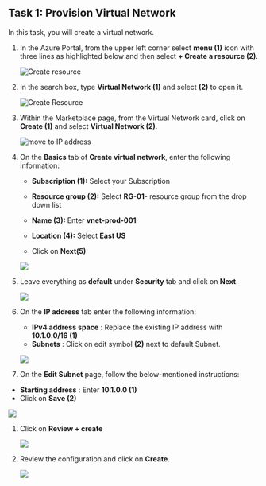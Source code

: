 ## Task 1: Provision Virtual Network 

In this task, you will create a virtual network.

1.  In the Azure Portal, from the upper left corner select **menu (1)** icon with three lines as highlighted below and then select **+ Create a resource (2)**.

      ![Create resource](../media/01.png)
     
1.  In the search box, type **Virtual Network (1)** and select **(2)** to open it.

     ![Create Resource](../media/02.png)
     
1.  Within the Marketplace page, from the Virtual Network card, click on **Create (1)** and select **Virtual Network (2)**.

     ![move to IP address](../media/03.png)

1. On the **Basics** tab of **Create virtual network**, enter the following information:

    -  **Subscription (1):** Select your Subscription
  
    -  **Resource group (2):** Select **RG-01-<inject key="DeploymentID" enableCopy="false"/>** resource group from the drop down list

    -  **Name (3):**  Enter **vnet-prod-001**

    -  **Location (4):** Select **East US**

    - Click on **Next(5)**
  
   ![](../media/04.png)

1. Leave everything as **default** under **Security** tab and click on **Next**.

    ![](../media/05.png)

1. On the **IP address** tab enter the following information:

    - **IPv4 address space** : Replace the existing IP address with **10.1.0.0/16 (1)**
    - **Subnets** : Click on edit symbol **(2)** next to default Subnet.
  
   ![](../media/06.png)

1.  On the **Edit Subnet** page, follow the below-mentioned instructions:

   - **Starting address** : Enter **10.1.0.0 (1)**
   - Click on **Save (2)**

   ![](../media/07.png)

1. Click on **Review + create**

   ![](../media/08.png)

1. Review the configuration and click on **Create**.

   ![](../media/09.png)
